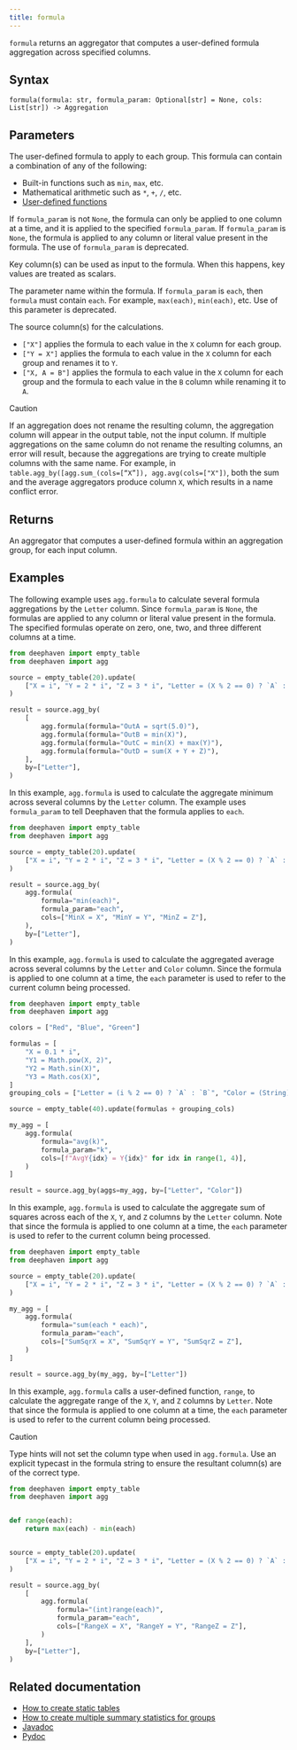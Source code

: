 ```yaml
---
title: formula
---
```


`formula` returns an aggregator that computes a user-defined formula aggregation across specified columns.

## Syntax

```syntax
formula(formula: str, formula_param: Optional[str] = None, cols: List[str]) -> Aggregation
```

## Parameters

<ParamTable>
<Param name="formula" type="str">

The user-defined formula to apply to each group. This formula can contain a combination of any of the following:

- Built-in functions such as `min`, `max`, etc.
- Mathematical arithmetic such as `*`, `+`, `/`, etc.
- [User-defined functions](../../../how-to-guides/user-defined-functions.md)

If `formula_param` is not `None`, the formula can only be applied to one column at a time, and it is applied to the specified `formula_param`. If `formula_param` is `None`, the formula is applied to any column or literal value present in the formula. The use of `formula_param` is deprecated.

Key column(s) can be used as input to the formula. When this happens, key values are treated as scalars.

</Param>
<Param name="formula_param" type="str">

The parameter name within the formula. If `formula_param` is `each`, then `formula` must contain `each`. For example, `max(each)`, `min(each)`, etc. Use of this parameter is deprecated.

</Param>
<Param name="cols" type="list[str]">

The source column(s) for the calculations.

- `["X"]` applies the formula to each value in the `X` column for each group.
- `["Y = X"]` applies the formula to each value in the `X` column for each group and renames it to `Y`.
- `["X, A = B"]` applies the formula to each value in the `X` column for each group and the formula to each value in the `B` column while renaming it to `A`.

</Param>
</ParamTable>

> [!CAUTION]
> If an aggregation does not rename the resulting column, the aggregation column will appear in the output table, not the input column. If multiple aggregations on the same column do not rename the resulting columns, an error will result, because the aggregations are trying to create multiple columns with the same name. For example, in `table.agg_by([agg.sum_(cols=[“X”]), agg.avg(cols=["X"])`, both the sum and the average aggregators produce column `X`, which results in a name conflict error.

## Returns

An aggregator that computes a user-defined formula within an aggregation group, for each input column.

## Examples

The following example uses `agg.formula` to calculate several formula aggregations by the `Letter` column. Since `formula_param` is `None`, the formulas are applied to any column or literal value present in the formula. The specified formulas operate on zero, one, two, and three different columns at a time.

```python order=source,result
from deephaven import empty_table
from deephaven import agg

source = empty_table(20).update(
    ["X = i", "Y = 2 * i", "Z = 3 * i", "Letter = (X % 2 == 0) ? `A` : `B`"]
)

result = source.agg_by(
    [
        agg.formula(formula="OutA = sqrt(5.0)"),
        agg.formula(formula="OutB = min(X)"),
        agg.formula(formula="OutC = min(X) + max(Y)"),
        agg.formula(formula="OutD = sum(X + Y + Z)"),
    ],
    by=["Letter"],
)
```

In this example, `agg.formula` is used to calculate the aggregate minimum across several columns by the `Letter` column. The example uses `formula_param` to tell Deephaven that the formula applies to `each`.

```python order=source,result
from deephaven import empty_table
from deephaven import agg

source = empty_table(20).update(
    ["X = i", "Y = 2 * i", "Z = 3 * i", "Letter = (X % 2 == 0) ? `A` : `B`"]
)

result = source.agg_by(
    agg.formula(
        formula="min(each)",
        formula_param="each",
        cols=["MinX = X", "MinY = Y", "MinZ = Z"],
    ),
    by=["Letter"],
)
```

In this example, `agg.formula` is used to calculate the aggregated average across several columns by the `Letter` and `Color` column. Since the formula is applied to one column at a time, the `each` parameter is used to refer to the current column being processed.

```python order=source,result
from deephaven import empty_table
from deephaven import agg

colors = ["Red", "Blue", "Green"]

formulas = [
    "X = 0.1 * i",
    "Y1 = Math.pow(X, 2)",
    "Y2 = Math.sin(X)",
    "Y3 = Math.cos(X)",
]
grouping_cols = ["Letter = (i % 2 == 0) ? `A` : `B`", "Color = (String)colors[i % 3]"]

source = empty_table(40).update(formulas + grouping_cols)

my_agg = [
    agg.formula(
        formula="avg(k)",
        formula_param="k",
        cols=[f"AvgY{idx} = Y{idx}" for idx in range(1, 4)],
    )
]

result = source.agg_by(aggs=my_agg, by=["Letter", "Color"])
```

In this example, `agg.formula` is used to calculate the aggregate sum of squares across each of the `X`, `Y`, and `Z` columns by the `Letter` column. Note that since the formula is applied to one column at a time, the `each` parameter is used to refer to the current column being processed.

```python order=source,result
from deephaven import empty_table
from deephaven import agg

source = empty_table(20).update(
    ["X = i", "Y = 2 * i", "Z = 3 * i", "Letter = (X % 2 == 0) ? `A` : `B`"]
)

my_agg = [
    agg.formula(
        formula="sum(each * each)",
        formula_param="each",
        cols=["SumSqrX = X", "SumSqrY = Y", "SumSqrZ = Z"],
    )
]

result = source.agg_by(my_agg, by=["Letter"])
```

In this example, `agg.formula` calls a user-defined function, `range`, to calculate the aggregate range of the `X`, `Y`, and `Z` columns by `Letter`. Note that since the formula is applied to one column at a time, the `each` parameter is used to refer to the current column being processed.

> [!CAUTION]
> Type hints will not set the column type when used in `agg.formula`. Use an explicit typecast in the formula string to ensure the resultant column(s) are of the correct type.

```python order=source,result
from deephaven import empty_table
from deephaven import agg


def range(each):
    return max(each) - min(each)


source = empty_table(20).update(
    ["X = i", "Y = 2 * i", "Z = 3 * i", "Letter = (X % 2 == 0) ? `A` : `B`"]
)

result = source.agg_by(
    [
        agg.formula(
            formula="(int)range(each)",
            formula_param="each",
            cols=["RangeX = X", "RangeY = Y", "RangeZ = Z"],
        )
    ],
    by=["Letter"],
)
```

## Related documentation

- [How to create static tables](../../../how-to-guides/new-and-empty-table.md)
- [How to create multiple summary statistics for groups](../../../how-to-guides/combined-aggregations.md)
- [Javadoc](https://deephaven.io/core/javadoc/io/deephaven/api/agg/Aggregation.html#AggFormula(java.lang.String,java.lang.String,java.lang.String...))
- [Pydoc](/core/pydoc/code/deephaven.agg.html#deephaven.agg.formula)
